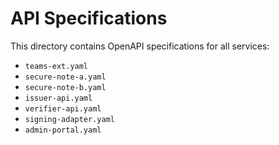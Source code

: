 # API Specifications

This directory contains OpenAPI specifications for all services:

- `teams-ext.yaml`
- `secure-note-a.yaml`
- `secure-note-b.yaml`
- `issuer-api.yaml`
- `verifier-api.yaml`
- `signing-adapter.yaml`
- `admin-portal.yaml`
